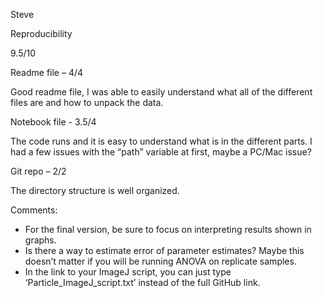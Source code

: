 Steve

Reproducibility

9.5/10

Readme file – 4/4

Good readme file, I was able to easily understand what all of the different files are and how to unpack the data.

Notebook file -  3.5/4

The code runs and it is easy to understand what is in the different parts. I had a few issues with the “path” variable at first, maybe a PC/Mac issue?

Git repo – 2/2

The directory structure is well organized. 

Comments:
-	For the final version, be sure to focus on interpreting results shown in graphs.
-	Is there a way to estimate error of parameter estimates? Maybe this doesn’t matter if you will be running ANOVA on replicate samples.
-	In the link to your ImageJ script, you can just type ‘Particle_ImageJ_script.txt’ instead of the full GitHub link.
